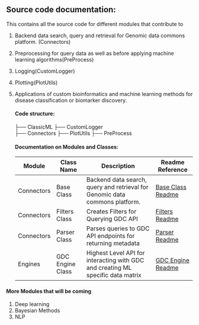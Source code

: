 
   ## Source code documentation:
   This contains all the source code for different modules that contribute to 
   1. Backend data search, query and retrieval for Genomic data commons platform. (Connectors)
   2. Preprocessing for query data as well as before applying machine learning algorithms(PreProcess) 
   3. Logging(CustomLogger)
   4. Plotting(PlotUtils)
   5. Applications of custom bioinformatics and machine learning methods for disease classification or biomarker discovery. 

      #### Code structure:

         ├── ClassicML
         ├── CustomLogger   
         ├── Connectors
         ├── PlotUtils
         ├── PreProcess

      #### Documentation on Modules and Classes:
         | Module | Class Name | Description | Readme Reference |
         |--------|------------|-------------|-----------------|
         | Connectors | Base Class | Backend data search, query and retrieval for Genomic data commons platform. | [Base Class Readme](../docs/ConnectorsAPI/readme_base_endpt.md) |
         | Connectors | Filters Class | Creates Filters for Querying GDC API | [Filters Readme](../docs/ConnectorsAPI/readme_filters.md) |
         | Connectors | Parser Class | Parses queries to GDC API endpoints for returning metadata | [Parser Readme](../docs/ConnectorsAPI/readme_parsers.md) |
         | Engines | GDC Engine Class | Highest Level API for interacting with GDC and creating ML specific data matrix | [GDC Engine Readme](../docs/ConnectorsAPI/readme_gdc_engine.md) |


#### More Modules that will be coming

1. Deep learning 
2. Bayesian Methods 
3. NLP 